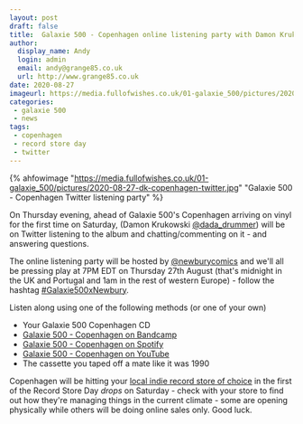 ```yaml
---
layout: post
draft: false
title:  Galaxie 500 - Copenhagen online listening party with Damon Krukowski
author:
  display_name: Andy
  login: admin
  email: andy@grange85.co.uk
  url: http://www.grange85.co.uk
date: 2020-08-27
imageurl: https://media.fullofwishes.co.uk/01-galaxie_500/pictures/2020-08-27-dk-copenhagen-twitter.jpg
categories:
 - galaxie 500
 - news
tags:
 - copenhagen
 - record store day
 - twitter
---
```

{% ahfowimage "https://media.fullofwishes.co.uk/01-galaxie_500/pictures/2020-08-27-dk-copenhagen-twitter.jpg" "Galaxie 500 - Copenhagen Twitter listening party" %}

On Thursday evening, ahead of Galaxie 500's Copenhagen arriving on vinyl for the first time on Saturday, (Damon Krukowski [@dada_drummer](https://twitter.com/dada_drummer)) will be on Twitter listening to the album and chatting/commenting on it - and answering questions. 

The online listening party will be hosted by [@newburycomics](https://twitter.com/newburycomics) and we'll all be pressing play at 7PM EDT on Thursday 27th August (that's midnight in the UK and Portugal and 1am in the rest of western Europe) - follow the hashtag [#Galaxie500xNewbury](https://twitter.com/search?q=%23galaxie500xnewbury).

Listen along using one of the following methods (or one of your own)

 - Your Galaxie 500 Copenhagen CD
 - [Galaxie 500 - Copenhagen on Bandcamp](https://galaxie500.bandcamp.com/album/copenhagen-live)
 - [Galaxie 500 - Copenhagen on Spotify](https://open.spotify.com/album/22j8SyiEyktiqQEQ0SBOkA?si=WrpUTjS-QF63uYVoqP7t3g)
 - [Galaxie 500 - Copenhagen on YouTube](https://www.youtube.com/watch?v=sWOBUFPziV8&list=OLAK5uy_nbktAWiYUV4qSgkDXWHlrKyv_YIiL54G0)
 - The cassette you taped off a mate like it was 1990

Copenhagen will be hitting your [local indie record store of choice](https://recordstoreday.com/Stores) in the first of the Record Store Day _drops_ on Saturday - check with your store to find out how they're managing things in the current climate - some are opening physically while others will be doing online sales only. Good luck.


